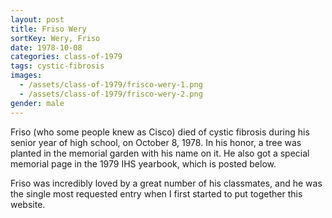 ```yaml
---
layout: post
title: Friso Wery
sortKey: Wery, Friso
date: 1978-10-08
categories: class-of-1979
tags: cystic-fibrosis
images:
  - /assets/class-of-1979/frisco-wery-1.png
  - /assets/class-of-1979/frisco-wery-2.png
gender: male
---
```

Friso (who some people knew as Cisco) died of cystic fibrosis during his senior year of high school, on October 8, 1978. In his honor, a tree was planted in the memorial garden with his name on it.  He also got a special memorial page in the 1979 IHS yearbook, which is posted below. 

Friso was incredibly loved by a great number of his classmates, and he was the single most requested entry when I  first started to put together this website.
